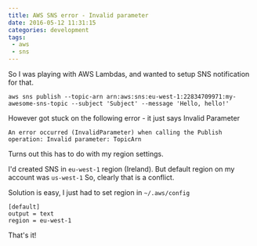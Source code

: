 ```yaml
---
title: AWS SNS error - Invalid parameter
date: 2016-05-12 11:31:15
categories: development
tags:
 - aws
 - sns
---
```


So I was playing with AWS Lambdas, and wanted to setup SNS notification for that.

```
aws sns publish --topic-arn arn:aws:sns:eu-west-1:22834709971:my-awesome-sns-topic --subject 'Subject' --message 'Hello, hello!'
```

However got stuck on the following error - it just says Invalid Parameter

```
An error occurred (InvalidParameter) when calling the Publish operation: Invalid parameter: TopicArn
```

Turns out this has to do with my region settings.

I'd created SNS in `eu-west-1` region (Ireland). But default region on my account was `us-west-1`
So, clearly that is a conflict.

Solution is easy, I just had to set region in `~/.aws/config`

```
[default]
output = text
region = eu-west-1
```

That's it!
